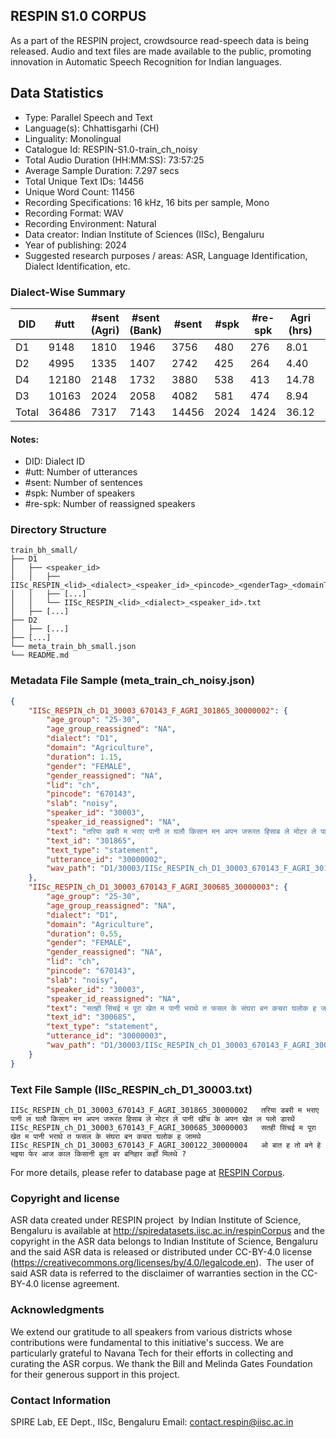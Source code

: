 ## RESPIN S1.0 CORPUS ##

As a part of the RESPIN project, crowdsource read-speech data is being released. Audio and text files
are made available to the public, promoting innovation in Automatic Speech Recognition for Indian languages.

## Data Statistics ##

- Type: Parallel Speech and Text
- Language(s): Chhattisgarhi (CH)
- Linguality: Monolingual
- Catalogue Id: RESPIN-S1.0-train_ch_noisy
- Total Audio Duration (HH:MM:SS): 73:57:25
- Average Sample Duration: 7.297 secs
- Total Unique Text IDs: 14456
- Unique Word Count: 11456
- Recording Specifications: 16 kHz, 16 bits per sample, Mono
- Recording Format: WAV
- Recording Environment: Natural
- Data creator: Indian Institute of Sciences (IISc), Bengaluru
- Year of publishing: 2024
- Suggested research purposes / areas: ASR, Language Identification, Dialect Identification, etc.

### Dialect-Wise Summary ###
| DID   | #utt | #sent (Agri) | #sent (Bank) | #sent | #spk | #re-spk | Agri (hrs) | Bank (hrs) | Total (hrs) |
|-------|------|--------------|--------------|-------|------|---------|------------|------------|-------------|
| D1 | 9148 | 1810 | 1946 | 3756 | 480 | 276 | 8.01 | 10.05 | 18.05 |
| D2 | 4995 | 1335 | 1407 | 2742 | 425 | 264 | 4.40 | 5.33 | 9.73 |
| D4 | 12180 | 2148 | 1732 | 3880 | 538 | 413 | 14.78 | 12.20 | 26.98 |
| D3 | 10163 | 2024 | 2058 | 4082 | 581 | 474 | 8.94 | 10.26 | 19.20 |
| Total | 36486 | 7317 | 7143 | 14456 | 2024 | 1424 | 36.12 | 37.84 | 73.96 |



#### Notes:
- DID: Dialect ID
- #utt: Number of utterances
- #sent: Number of sentences
- #spk: Number of speakers
- #re-spk: Number of reassigned speakers

### Directory Structure ###
```
train_bh_small/
├── D1
│   ├── <speaker_id>
│   │   ├── IISc_RESPIN_<lid>_<dialect>_<speaker_id>_<pincode>_<genderTag>_<domainTag>_<text_id>_<uttid>.wav
│   │   ├── [...]
│   │   └── IISc_RESPIN_<lid>_<dialect>_<speaker_id>.txt
│   ├── [...]
├── D2
│   ├── [...]
├── [...]
└── meta_train_bh_small.json
└── README.md
```

### Metadata File Sample (meta_train_ch_noisy.json) ###

```json
{
    "IISc_RESPIN_ch_D1_30003_670143_F_AGRI_301865_30000002": {
        "age_group": "25-30",
        "age_group_reassigned": "NA",
        "dialect": "D1",
        "domain": "Agriculture",
        "duration": 1.15,
        "gender": "FEMALE",
        "gender_reassigned": "NA",
        "lid": "ch",
        "pincode": "670143",
        "slab": "noisy",
        "speaker_id": "30003",
        "speaker_id_reassigned": "NA",
        "text": "तरिया डबरी म भराए पानी ल घलौ किसान मन अपन जरूरत हिसाब ले मोटर ले पानी खींच के अपन खेत ल पलो डारथें",
        "text_id": "301865",
        "text_type": "statement",
        "utterance_id": "30000002",
        "wav_path": "D1/30003/IISc_RESPIN_ch_D1_30003_670143_F_AGRI_301865_30000002.wav"
    },
    "IISc_RESPIN_ch_D1_30003_670143_F_AGRI_300685_30000003": {
        "age_group": "25-30",
        "age_group_reassigned": "NA",
        "dialect": "D1",
        "domain": "Agriculture",
        "duration": 0.55,
        "gender": "FEMALE",
        "gender_reassigned": "NA",
        "lid": "ch",
        "pincode": "670143",
        "slab": "noisy",
        "speaker_id": "30003",
        "speaker_id_reassigned": "NA",
        "text": "सतही सिंचई म पूरा खेत म पानी भराथे त फसल के संघरा बन कचरा घलोक ह जामथे",
        "text_id": "300685",
        "text_type": "statement",
        "utterance_id": "30000003",
        "wav_path": "D1/30003/IISc_RESPIN_ch_D1_30003_670143_F_AGRI_300685_30000003.wav"
    }
}
```

### Text File Sample (IISc_RESPIN_ch_D1_30003.txt) ###
```
IISc_RESPIN_ch_D1_30003_670143_F_AGRI_301865_30000002	तरिया डबरी म भराए पानी ल घलौ किसान मन अपन जरूरत हिसाब ले मोटर ले पानी खींच के अपन खेत ल पलो डारथें
IISc_RESPIN_ch_D1_30003_670143_F_AGRI_300685_30000003	सतही सिंचई म पूरा खेत म पानी भराथे त फसल के संघरा बन कचरा घलोक ह जामथे
IISc_RESPIN_ch_D1_30003_670143_F_AGRI_300122_30000004	ओ बात ह तो बने हे भइया फेर आज काल किसानी बूता बर बनिहार कहॉं मिलथे ?
```

For more details, please refer to database page at [RESPIN Corpus](http://spiredatasets.iisc.ac.in/respinCorpus).

### Copyright and license ###

ASR data created under RESPIN project  by Indian Institute of Science, Bengaluru is available
at http://spiredatasets.iisc.ac.in/respinCorpus and the copyright in the ASR data belongs to
Indian Institute of Science, Bengaluru and the said ASR data is released or distributed under
CC-BY-4.0 license (https://creativecommons.org/licenses/by/4.0/legalcode.en).  The user of
said ASR data is referred to the disclaimer of warranties section in the CC-BY-4.0 license
agreement.


### Acknowledgments ###

We extend our gratitude to all speakers from various districts whose contributions were fundamental to this initiative's success.
We are particularly grateful to Navana Tech for their efforts in collecting and curating the ASR corpus.
We thank the Bill and Melinda Gates Foundation for their generous support in this project.

### Contact Information ###

SPIRE Lab, EE Dept., IISc, Bengaluru
Email: contact.respin@iisc.ac.in